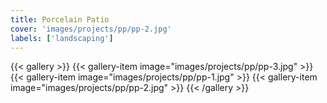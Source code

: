 ```yaml
---
title: Porcelain Patio
cover: 'images/projects/pp/pp-2.jpg'
labels: ['landscaping']
---
```


{{< gallery >}}
{{< gallery-item image="images/projects/pp/pp-3.jpg" >}}
{{< gallery-item image="images/projects/pp/pp-1.jpg" >}}
{{< gallery-item image="images/projects/pp/pp-2.jpg" >}}
{{< /gallery >}}